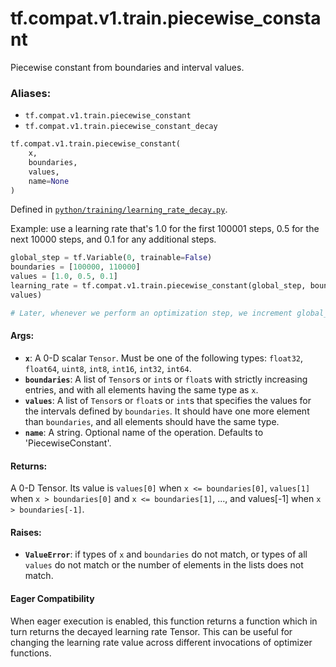 <div itemscope itemtype="http://developers.google.com/ReferenceObject">
<meta itemprop="name" content="tf.compat.v1.train.piecewise_constant" />
<meta itemprop="path" content="Stable" />
</div>

# tf.compat.v1.train.piecewise_constant

Piecewise constant from boundaries and interval values.

### Aliases:

* `tf.compat.v1.train.piecewise_constant`
* `tf.compat.v1.train.piecewise_constant_decay`

``` python
tf.compat.v1.train.piecewise_constant(
    x,
    boundaries,
    values,
    name=None
)
```



Defined in [`python/training/learning_rate_decay.py`](/code/stable/tensorflow/python/training/learning_rate_decay.py).

<!-- Placeholder for "Used in" -->

Example: use a learning rate that's 1.0 for the first 100001 steps, 0.5
  for the next 10000 steps, and 0.1 for any additional steps.

```python
global_step = tf.Variable(0, trainable=False)
boundaries = [100000, 110000]
values = [1.0, 0.5, 0.1]
learning_rate = tf.compat.v1.train.piecewise_constant(global_step, boundaries,
values)

# Later, whenever we perform an optimization step, we increment global_step.
```

#### Args:


* <b>`x`</b>: A 0-D scalar `Tensor`. Must be one of the following types: `float32`,
  `float64`, `uint8`, `int8`, `int16`, `int32`, `int64`.
* <b>`boundaries`</b>: A list of `Tensor`s or `int`s or `float`s with strictly
  increasing entries, and with all elements having the same type as `x`.
* <b>`values`</b>: A list of `Tensor`s or `float`s or `int`s that specifies the values
  for the intervals defined by `boundaries`. It should have one more element
  than `boundaries`, and all elements should have the same type.
* <b>`name`</b>: A string. Optional name of the operation. Defaults to
  'PiecewiseConstant'.


#### Returns:

A 0-D Tensor. Its value is `values[0]` when `x <= boundaries[0]`,
`values[1]` when `x > boundaries[0]` and `x <= boundaries[1]`, ...,
and values[-1] when `x > boundaries[-1]`.



#### Raises:


* <b>`ValueError`</b>: if types of `x` and `boundaries` do not match, or types of all
    `values` do not match or
    the number of elements in the lists does not match.



#### Eager Compatibility
When eager execution is enabled, this function returns a function which in
turn returns the decayed learning rate Tensor. This can be useful for changing
the learning rate value across different invocations of optimizer functions.

